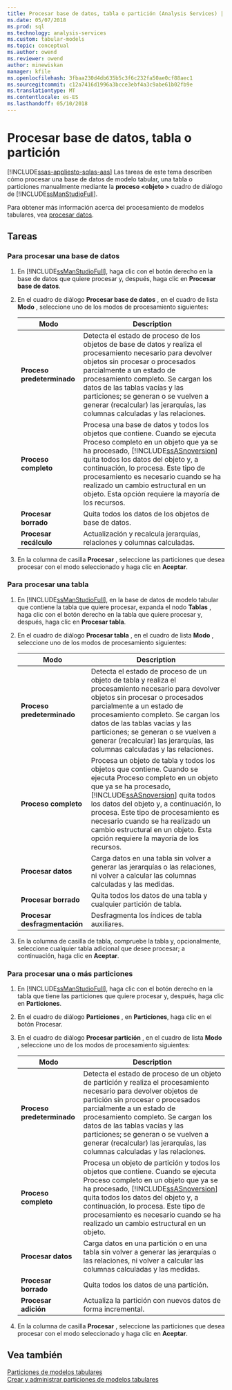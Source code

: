 ```yaml
---
title: Procesar base de datos, tabla o partición (Analysis Services) | Documentos de Microsoft
ms.date: 05/07/2018
ms.prod: sql
ms.technology: analysis-services
ms.custom: tabular-models
ms.topic: conceptual
ms.author: owend
ms.reviewer: owend
author: minewiskan
manager: kfile
ms.openlocfilehash: 3fbaa230d4db635b5c3f6c232fa50ae0cf88aec1
ms.sourcegitcommit: c12a7416d1996a3bcce3ebf4a3c9abe61b02fb9e
ms.translationtype: MT
ms.contentlocale: es-ES
ms.lasthandoff: 05/10/2018
---
```

# <a name="process-database-table-or-partition-analysis-services"></a>Procesar base de datos, tabla o partición
[!INCLUDE[ssas-appliesto-sqlas-aas](../../includes/ssas-appliesto-sqlas-aas.md)]
  Las tareas de este tema describen cómo procesar una base de datos de modelo tabular, una tabla o particiones manualmente mediante la **proceso \<objeto >** cuadro de diálogo de [!INCLUDE[ssManStudioFull](../../includes/ssmanstudiofull-md.md)].  
  
 Para obtener más información acerca del procesamiento de modelos tabulares, vea [procesar datos](../../analysis-services/tabular-models/process-data-ssas-tabular.md).  
  
##  <a name="bkmk_process_tasks"></a> Tareas  
  
###  <a name="bkmk_process_db"></a> Para procesar una base de datos  
  
1.  En [!INCLUDE[ssManStudioFull](../../includes/ssmanstudiofull-md.md)], haga clic con el botón derecho en la base de datos que quiere procesar y, después, haga clic en **Procesar base de datos**.  
  
2.  En el cuadro de diálogo **Procesar base de datos** , en el cuadro de lista **Modo** , seleccione uno de los modos de procesamiento siguientes:  
  
    |Modo|Description|  
    |----------|-----------------|  
    |**Proceso predeterminado**|Detecta el estado de proceso de los objetos de base de datos y realiza el procesamiento necesario para devolver objetos sin procesar o procesados parcialmente a un estado de procesamiento completo. Se cargan los datos de las tablas vacías y las particiones; se generan o se vuelven a generar (recalcular) las jerarquías, las columnas calculadas y las relaciones.|  
    |**Proceso completo**|Procesa una base de datos y todos los objetos que contiene. Cuando se ejecuta Proceso completo en un objeto que ya se ha procesado, [!INCLUDE[ssASnoversion](../../includes/ssasnoversion-md.md)] quita todos los datos del objeto y, a continuación, lo procesa. Este tipo de procesamiento es necesario cuando se ha realizado un cambio estructural en un objeto. Esta opción requiere la mayoría de los recursos.|  
    |**Procesar borrado**|Quita todos los datos de los objetos de base de datos.|  
    |**Procesar recálculo**|Actualización y recalcula jerarquías, relaciones y columnas calculadas.|  
  
3.  En la columna de casilla **Procesar** , seleccione las particiones que desea procesar con el modo seleccionado y haga clic en **Aceptar**.  
  
###  <a name="bkmk_process_table"></a> Para procesar una tabla  
  
1.  En [!INCLUDE[ssManStudioFull](../../includes/ssmanstudiofull-md.md)], en la base de datos de modelo tabular que contiene la tabla que quiere procesar, expanda el nodo **Tablas** , haga clic con el botón derecho en la tabla que quiere procesar y, después, haga clic en **Procesar tabla**.  
  
2.  En el cuadro de diálogo **Procesar tabla** , en el cuadro de lista **Modo** , seleccione uno de los modos de procesamiento siguientes:  
  
    |Modo|Description|  
    |----------|-----------------|  
    |**Proceso predeterminado**|Detecta el estado de proceso de un objeto de tabla y realiza el procesamiento necesario para devolver objetos sin procesar o procesados parcialmente a un estado de procesamiento completo. Se cargan los datos de las tablas vacías y las particiones; se generan o se vuelven a generar (recalcular) las jerarquías, las columnas calculadas y las relaciones.|  
    |**Proceso completo**|Procesa un objeto de tabla y todos los objetos que contiene. Cuando se ejecuta Proceso completo en un objeto que ya se ha procesado, [!INCLUDE[ssASnoversion](../../includes/ssasnoversion-md.md)] quita todos los datos del objeto y, a continuación, lo procesa. Este tipo de procesamiento es necesario cuando se ha realizado un cambio estructural en un objeto. Esta opción requiere la mayoría de los recursos.|  
    |**Procesar datos**|Carga datos en una tabla sin volver a generar las jerarquías o las relaciones, ni volver a calcular las columnas calculadas y las medidas.|  
    |**Procesar borrado**|Quita todos los datos de una tabla y cualquier partición de tabla.|  
    |**Procesar desfragmentación**|Desfragmenta los índices de tabla auxiliares.|  
  
3.  En la columna de casilla de tabla, compruebe la tabla y, opcionalmente, seleccione cualquier tabla adicional que desee procesar; a continuación, haga clic en **Aceptar**.  
  
###  <a name="bkmk_process_partition"></a> Para procesar una o más particiones  
  
1.  En [!INCLUDE[ssManStudioFull](../../includes/ssmanstudiofull-md.md)], haga clic con el botón derecho en la tabla que tiene las particiones que quiere procesar y, después, haga clic en **Particiones**.  
  
2.  En el cuadro de diálogo **Particiones** , en **Particiones**, haga clic en el botón Procesar.  
  
3.  En el cuadro de diálogo **Procesar partición** , en el cuadro de lista **Modo** , seleccione uno de los modos de procesamiento siguientes:  
  
    |Modo|Description|  
    |----------|-----------------|  
    |**Proceso predeterminado**|Detecta el estado de proceso de un objeto de partición y realiza el procesamiento necesario para devolver objetos de partición sin procesar o procesados parcialmente a un estado de procesamiento completo. Se cargan los datos de las tablas vacías y las particiones; se generan o se vuelven a generar (recalcular) las jerarquías, las columnas calculadas y las relaciones.|  
    |**Proceso completo**|Procesa un objeto de partición y todos los objetos que contiene. Cuando se ejecuta Proceso completo en un objeto que ya se ha procesado, [!INCLUDE[ssASnoversion](../../includes/ssasnoversion-md.md)] quita todos los datos del objeto y, a continuación, lo procesa. Este tipo de procesamiento es necesario cuando se ha realizado un cambio estructural en un objeto.|  
    |**Procesar datos**|Carga datos en una partición o en una tabla sin volver a generar las jerarquías o las relaciones, ni volver a calcular las columnas calculadas y las medidas.|  
    |**Procesar borrado**|Quita todos los datos de una partición.|  
    |**Procesar adición**|Actualiza la partición con nuevos datos de forma incremental.|  
  
4.  En la columna de casilla **Procesar** , seleccione las particiones que desea procesar con el modo seleccionado y haga clic en **Aceptar**.  
  
## <a name="see-also"></a>Vea también  
 [Particiones de modelos tabulares](../../analysis-services/tabular-models/tabular-model-partitions-ssas-tabular.md)   
 [Crear y administrar particiones de modelos tabulares](../../analysis-services/tabular-models/create-and-manage-tabular-model-partitions-ssas-tabular.md)  
  
  
